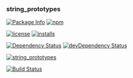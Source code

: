 ### string_prototypes

[![Package Info](http://img.shields.io/badge/npm-string_prototypes-blue.svg)](https://npmjs.org/package/string_prototypes)
[![npm](https://badge.fury.io/js/string_prototypes.svg)](http://badge.fury.io/js/string_prototypes)

[![license](https://img.shields.io/npm/l/string_prototypes.svg)](https://npmjs.org/package/string_prototypes) 
[![installs](https://img.shields.io/npm/dt/string_prototypes.svg)](https://npmjs.org/package/string_prototypes) 

[![Dependency Status](https://david-dm.org/cloned2k16/_String_Prototypes.svg)](https://david-dm.org/cloned2k16/_String_Prototypes)
[![devDependency Status](https://david-dm.org/cloned2k16/_String_Prototypes/dev-status.svg)](https://david-dm.org/cloned2k16/_String_Prototypes/dev-status)

[![string_prototypes](https://nodei.co/npm/string_prototypes.png?downloads=true&downloadRank=true&stars=true)](https://npmjs.org/string_prototypes)

[![Build Status](https://travis-ci.org/cloned2k16/_String_Prototypes.svg?branch=master)](https://travis-ci.org/cloned2k16/_String_Prototypes)
